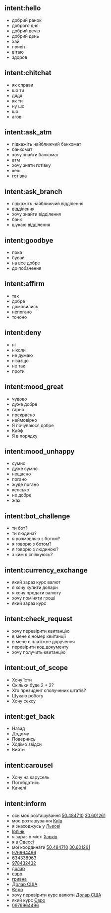 ## intent:hello
- добрий ранок
- доброго дня
- добрий вечір
- добрий день
- хай
- привіт
- вітаю
- здоров

## intent:chitchat
- як справи
- шо ти
- дядя
- як ти
- ну шо
- шо
- агов

## intent:ask_atm
- підкажіть найближчий банкомат
- банкомат
- хочу знайти банкомат
- атм
- хочу зняти готівку
- кеш
- готівка

## intent:ask_branch
- підкажіть найближчий відділення
- відділення
- хочу знайти відділення
- банк
- шукаю відділення

## intent:goodbye
- пока
- бувай
- на все добре
- до побачення

## intent:affirm
- так
- добре
- домовились
- непогано
- точоно

## intent:deny
- ні
- ніколи
- не думаю
- нізазщо
- не так
- проти

## intent:mood_great
- чудово
- дуже добре
- гарно
- прекрасно
- неймовірно
- Я почуваюся добре
- Кайф
- Я в порядку

## intent:mood_unhappy
- сумно
- дуже сумно
- нещасно
- погано
- жуде погано
- кепсько
- не добре
- жах

## intent:bot_challenge
- ти бот?
- ти людина?
- я розмовляю з ботом?
- я говорю з ботом?
- я говорю з людиною?
- з ким я спілкуюсь?

## intent:currency_exchange
- який зараз курс валют
- я хочу купити долари
- я хочу продати валюту
- хочу поміняти гроші
- який зараз курс

## intent:check_request
- хочу перевірити квитанцію
- в мене є номер квитанції
- в мене є платіжне доручення
- перевірити код документу
- хочу получить квитанцію

## intent:out_of_scope
- Хочу їсти
- Скільки буде 2 + 2?
- Хто президент сполучених штатів?
- Шукаю роботу
- Хочу сексу

## intent:get_back
- Назад
- Додому
- Повернись
- Ходімо звідси
- Вийти

## intent:carousel
- Хочу на карусель
- Погойдатись
- Качелі

## intent:inform
- ось моє розташування [50.484710](latitude) [30.601261](longitude)
- моє розташування [Київ](location)
- я знаходжусь у [Львові](location)
- [Ірпінь](location)
- я зараз в місті [Харків](location)
- я в [Одессі](location)
- мої координати [50.484710](latitude) [30.601261](longitude)
- [976964496](check_num)
- [634338963](check_num)
- [978432432](check_num)
- [долар](currency)
- [євро](currency)
- [гривна](currency)
- [Долар США](currency)
- [Євро](currency)
- хочу перевірити курс валюти [Долар США](currency)
- який курс [Євро](currency)
- [0976964496](check_num)
